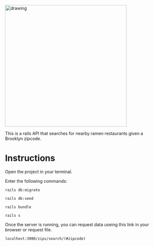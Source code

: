 <img src="https://i.imgur.com/K0ZuOgL.png" alt="drawing" width="400"/>

This is a rails API that searches for nearby ramen restaurants given a Brooklyn zipcode.

# Instructions

Open the project in your terminal.

Enter the following commands:

`rails db:migrate`

`rails db:seed`

`rails bundle`

`rails s`

Once the server is running, you can request data useing this link in your browser or request file.

`localhost:3000/zips/search/(#zipcode)`
